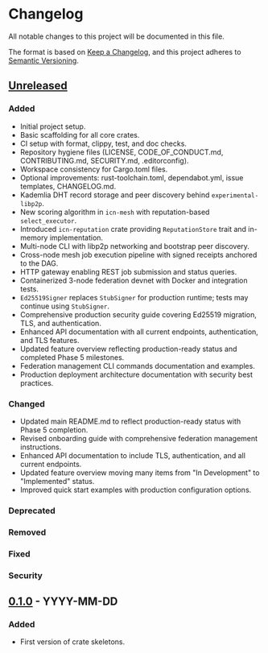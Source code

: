 # Changelog

All notable changes to this project will be documented in this file.

The format is based on [Keep a Changelog](https://keepachangelog.com/en/1.0.0/),
and this project adheres to [Semantic Versioning](https://semver.org/spec/v2.0.0.html).

## [Unreleased]

### Added
- Initial project setup.
- Basic scaffolding for all core crates.
- CI setup with format, clippy, test, and doc checks.
- Repository hygiene files (LICENSE, CODE_OF_CONDUCT.md, CONTRIBUTING.md, SECURITY.md, .editorconfig).
- Workspace consistency for Cargo.toml files.
- Optional improvements: rust-toolchain.toml, dependabot.yml, issue templates, CHANGELOG.md.
- Kademlia DHT record storage and peer discovery behind `experimental-libp2p`.
- New scoring algorithm in `icn-mesh` with reputation-based `select_executor`.
- Introduced `icn-reputation` crate providing `ReputationStore` trait and in-memory implementation.
- Multi-node CLI with libp2p networking and bootstrap peer discovery.
- Cross-node mesh job execution pipeline with signed receipts anchored to the DAG.
- HTTP gateway enabling REST job submission and status queries.
- Containerized 3-node federation devnet with Docker and integration tests.
- `Ed25519Signer` replaces `StubSigner` for production runtime; tests may continue using `StubSigner`.
- Comprehensive production security guide covering Ed25519 migration, TLS, and authentication.
- Enhanced API documentation with all current endpoints, authentication, and TLS features.
- Updated feature overview reflecting production-ready status and completed Phase 5 milestones.
- Federation management CLI commands documentation and examples.
- Production deployment architecture documentation with security best practices.

### Changed
- Updated main README.md to reflect production-ready status with Phase 5 completion.
- Revised onboarding guide with comprehensive federation management instructions.
- Enhanced API documentation to include TLS, authentication, and all current endpoints.
- Updated feature overview moving many items from "In Development" to "Implemented" status.
- Improved quick start examples with production configuration options.

### Deprecated

### Removed

### Fixed

### Security

## [0.1.0] - YYYY-MM-DD

### Added
- First version of crate skeletons.

[Unreleased]: https://github.com/USERNAME/icn-core/compare/v0.2.0...HEAD
[0.2.0]: https://github.com/USERNAME/icn-core/releases/tag/v0.2.0
[0.1.0]: https://github.com/USERNAME/icn-core/releases/tag/v0.1.0 